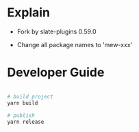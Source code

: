 # Explain

- Fork by slate-plugins 0.59.0

- Change all package names to 'mew-xxx'

# Developer Guide

```bash

# build project
yarn build

# publish
yarn release
```
